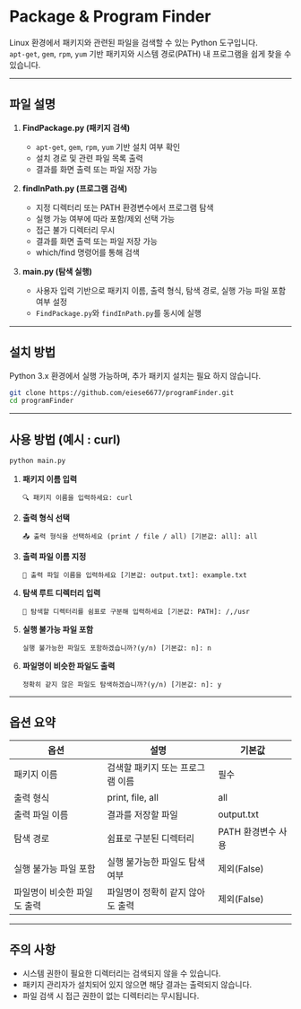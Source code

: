 # Package & Program Finder

Linux 환경에서 패키지와 관련된 파일을 검색할 수 있는 Python 도구입니다.  
`apt-get`, `gem`, `rpm`, `yum` 기반 패키지와 시스템 경로(PATH) 내 프로그램을 쉽게 찾을 수 있습니다.

---

## 파일 설명

1. **FindPackage.py (패키지 검색)**

   - `apt-get`, `gem`, `rpm`, `yum` 기반 설치 여부 확인
   - 설치 경로 및 관련 파일 목록 출력
   - 결과를 화면 출력 또는 파일 저장 가능

2. **findInPath.py (프로그램 검색)**

   - 지정 디렉터리 또는 PATH 환경변수에서 프로그램 탐색
   - 실행 가능 여부에 따라 포함/제외 선택 가능
   - 접근 불가 디렉터리 무시
   - 결과를 화면 출력 또는 파일 저장 가능
   - which/find 명령어를 통해 검색

3. **main.py (탐색 실행)**
   - 사용자 입력 기반으로 패키지 이름, 출력 형식, 탐색 경로, 실행 가능 파일 포함 여부 설정
   - `FindPackage.py`와 `findInPath.py`를 동시에 실행

---

## 설치 방법

Python 3.x 환경에서 실행 가능하며, 추가 패키지 설치는 필요 하지 않습니다.

```bash
git clone https://github.com/eiese6677/programFinder.git
cd programFinder
```

---

## 사용 방법 (예시 : curl)

```bash
python main.py
```

1. **패키지 이름 입력**

   ```
   🔍 패키지 이름을 입력하세요: curl
   ```

2. **출력 형식 선택**

   ```
   📤 출력 형식을 선택하세요 (print / file / all) [기본값: all]: all
   ```

3. **출력 파일 이름 지정**

   ```
   💾 출력 파일 이름을 입력하세요 [기본값: output.txt]: example.txt
   ```

4. **탐색 루트 디렉터리 입력**

   ```
   📂 탐색할 디렉터리를 쉼표로 구분해 입력하세요 [기본값: PATH]: /,/usr
   ```

5. **실행 불가능 파일 포함**

   ```
   실행 불가능한 파일도 포함하겠습니까?(y/n) [기본값: n]: n
   ```

6. **파일명이 비슷한 파일도 출력**

   ```
   정확히 같지 않은 파일도 탐색하겠습니까?(y/n) [기본값: n]: y
   ```

---

## 옵션 요약

| 옵션                        | 설명                             | 기본값             |
| --------------------------- | -------------------------------- | ------------------ |
| 패키지 이름                 | 검색할 패키지 또는 프로그램 이름 | 필수               |
| 출력 형식                   | print, file, all                 | all                |
| 출력 파일 이름              | 결과를 저장할 파일               | output.txt         |
| 탐색 경로                   | 쉼표로 구분된 디렉터리           | PATH 환경변수 사용 |
| 실행 불가능 파일 포함       | 실행 불가능한 파일도 탐색 여부   | 제외(False)        |
| 파일명이 비슷한 파일도 출력 | 파일명이 정확히 같지 않아도 출력 | 제외(False)        |

---

## 주의 사항

- 시스템 권한이 필요한 디렉터리는 검색되지 않을 수 있습니다.
- 패키지 관리자가 설치되어 있지 않으면 해당 결과는 출력되지 않습니다.
- 파일 검색 시 접근 권한이 없는 디렉터리는 무시됩니다.
